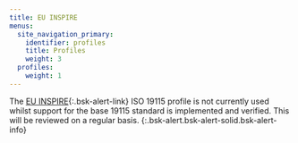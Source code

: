 ```yaml
---
title: EU INSPIRE
menus:
  site_navigation_primary:
    identifier: profiles
    title: Profiles
    weight: 3
  profiles:
    weight: 1
---
```


The [EU INSPIRE](https://inspire.ec.europa.eu/about-inspire/563){:.bsk-alert-link} ISO 19115 profile is not currently
used whilst support for the base 19115 standard is implemented and verified. This will be reviewed on a regular basis.
{:.bsk-alert.bsk-alert-solid.bsk-alert-info}
